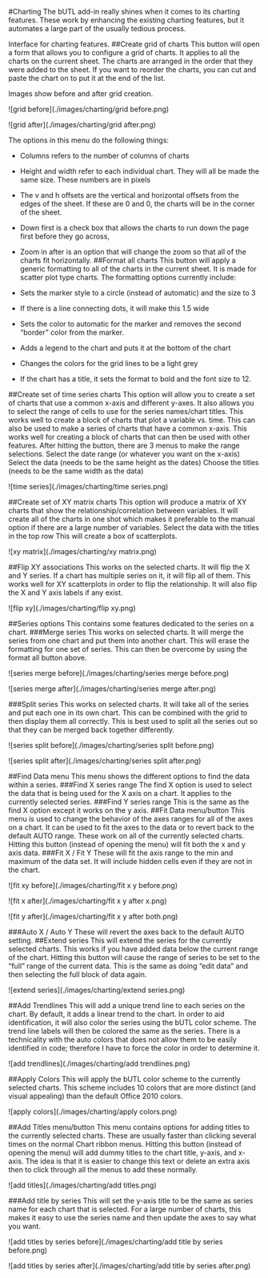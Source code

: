 #Charting
The bUTL add-in really shines when it comes to its charting features.  These work by enhancing the existing charting features, but it automates a large part of the usually tedious process.

Interface for charting features.
##Create grid of charts
This button will open a form that allows you to configure a grid of charts.  It applies to all the charts on the current sheet.  The charts are arranged in the order that they were added to the sheet.  If you want to reorder the charts, you can cut and paste the chart on to put it at the end of the list.

Images show before and after grid creation.

![grid before](./images/charting/grid before.png)

![grid after](./images/charting/grid after.png)

The options in this menu do the following things:

 - Columns refers to the number of columns of charts
 - Height and width refer to each individual chart.  They will all be made the same size.  These numbers are in pixels
 - The v and h offsets are the vertical and horizontal offsets from the edges of the sheet.  If these are 0 and 0, the charts will be in the corner of the sheet.
 - Down first is a check box that allows the charts to run down the page first before they go across,
 - Zoom in after is an option that will change the zoom so that all of the charts fit horizontally.
##Format all charts
This button will apply a generic formatting to all of the charts in the current sheet.  It is made for scatter plot type charts.  The formatting options currently include:

 - Sets the marker style to a circle (instead of automatic) and the size to 3
 - If there is a line connecting dots, it will make this 1.5 wide
 - Sets the color to automatic for the marker and removes the second “border” color from the marker.
 - Adds a legend to the chart and puts it at the bottom of the chart
 - Changes the colors for the grid lines to be a light grey
 - If the chart has a title, it sets the format to bold and the font size to 12.

##Create set of time series charts
This option will allow you to create a set of charts that use a common x-axis and different y-axes.  It also allows you to select the range of cells to use for the series names/chart titles.  This works well to create a block of charts that plot a variable vs. time. This can also be used to make a series of charts that have a common x-axis.  This works well for creating a block of charts that can then be used with other features.  After hitting the button, there are 3 menus to make the range selections.
Select the date range (or whatever you want on the x-axis)
Select the data (needs to be the same height as the dates)
Choose the titles (needs to be the same width as the data)

![time series](./images/charting/time series.png)

##Create set of XY matrix charts
This option will produce a matrix of XY charts that show the relationship/correlation between variables.  It will create all of the charts in one shot which makes it preferable to the manual option if there are a large number of variables.
Select the data with the titles in the top row
This will create a box of scatterplots.

![xy matrix](./images/charting/xy matrix.png)

##Flip XY associations
This works on the selected charts.  It will flip the X and Y series.  If a chart has multiple series on it, it will flip all of them.  This works well for XY scatterplots in order to flip the relationship.  It will also flip the X and Y axis labels if any exist.

![flip xy](./images/charting/flip xy.png)

##Series options
This contains some features dedicated to the series on a chart.
###Merge series
This works on selected charts.  It will merge the series from one chart and put them into another chart.  This will erase the formatting for one set of series.  This can then be overcome by using the format all button above.

![series merge before](./images/charting/series merge before.png)

![series merge after](./images/charting/series merge after.png)

###Split series
This works on selected charts.  It will take all of the series and put each one in its own chart.  This can be combined with the grid to then display them all correctly.  This is best used to split all the series out so that they can be merged back together differently.

![series split before](./images/charting/series split before.png)

![series split after](./images/charting/series split after.png)

##Find Data menu
This menu shows the different options to find the data within a series.
###Find X series range
The find X option is used to select the data that is being used for the X axis on a chart.  It applies to the currently selected series.
###Find Y series range
This is the same as the find X option except it works on the y axis.
##Fit Data menu/button
This menu is used to change the behavior of the axes ranges for all of the axes on a chart.  It can be used to fit the axes to the data or to revert back to the default AUTO range.  These work on all of the currently selected charts.  Hitting this button (instead of opening the menu) will fit both the x and y axis data.
###Fit X / Fit Y
These will fit the axis range to the min and maximum of the data set.  It will include hidden cells even if they are not in the chart.

![fit xy before](./images/charting/fit x y before.png)

![fit x after](./images/charting/fit x y after x.png)

![fit y after](./images/charting/fit x y after both.png)

###Auto X / Auto Y
These will revert the axes back to the default AUTO setting.
##Extend series
This will extend the series for the currently selected charts.  This works if you have added data below the current range of the chart.  Hitting this button will cause the range of series to be set to the “full” range of the current data.  This is the same as doing “edit data” and then selecting the full block of data again.

![extend series](./images/charting/extend series.png)

##Add Trendlines
This will add a unique trend line to each series on the chart.  By default, it adds a linear trend to the chart.  In order to aid identification, it will also color the series using the bUTL color scheme.  The trend line labels will then be colored the same as the series.  There is a technicality with the auto colors that does not allow them to be easily identified in code; therefore I have to force the color in order to determine it.

![add trendlines](./images/charting/add trendlines.png)

##Apply Colors
This will apply the bUTL color scheme to the currently selected charts.  This scheme includes 10 colors that are more distinct (and visual appealing) than the default Office 2010 colors.

![apply colors](./images/charting/apply colors.png)

##Add Titles menu/button
This menu contains options for adding titles to the currently selected charts.  These are usually faster than clicking several times on the normal Chart ribbon menus.  Hitting this button (instead of opening the menu) will add dummy titles to the chart title, y-axis, and x-axis.  The idea is that it is easier to change this text or delete an extra axis then to click through all the menus to add these normally.

![add titles](./images/charting/add titles.png)

###Add title by series
This will set the y-axis title to be the same as series name for each chart that is selected.  For a large number of charts, this makes it easy to use the series name and then update the axes to say what you want.

![add titles by series before](./images/charting/add title by series before.png)

![add titles by series after](./images/charting/add title by series after.png)
